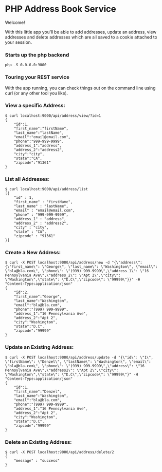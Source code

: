 # PHP Address Book Service

Welcome!

With this little app you'll be able to add addresses, update an address, view addresses and delete addresses which are all saved to a cookie attached to your session.

### Starts up the php backend
```
php -S 0.0.0.0:9000
```

### Touring your REST service

With the app running, you can check things out on the command line using curl (or any other tool you like).

### View a specific Address:
    $ curl localhost:9000/api/address/view/?id=1
    {
        "id":1,
        "first_name":"firstName",
        "last_name":"lastName",
        "email":"email@email.com",
        "phone":"999-999-9999",
        "address_1":"address",
        "address_2":"address2",
        "city":"city",
        "state":"CA",
        "zipcode":"91361"
    }

### List all Addresses:
    $ curl localhost:9000/api/address/list
    [{
        "id" : 1,
        "first_name" : "firstName",
        "last_name" : "lastName",
        "email" : "email@email.com",
        "phone" : "999-999-9999",
        "address_1" : "address",
        "address_2" : "address2",
        "city" : "city",
        "state" : "CA",
        "zipcode" : "91361"
    }]

### Create a New Address:
    $ curl -X POST localhost:9000/api/address/new -d "{\"address\":{\"first_name\": \"George\", \"last_name\": \"Washington\", \"email\": \"bla@bla.com\", \"phone\": \"(999) 999-9999\",\"address_1\": \"16 Pennsylvania Ave\",\"address_2\": \"Apt 2\",\"city\": \"Washington\",\"state\": \"D.C\",\"zipcode\": \"99999\"}}" -H "Content-Type:application/json"
    {
        "id":2,
        "first_name":"George",
        "last_name":"Washington",
        "email":"bla@bla.com",
        "phone":"(999) 999-9999",
        "address_1":"16 Pennsylvania Ave",
        "address_2":"Apt 2",
        "city":"Washington",
        "state":"D.C",
        "zipcode":"99999"
    }

### Update an Existing Address:
    $ curl -X POST localhost:9000/api/address/update -d "{\"id\": \"1\", \"firstName\": \"Denzel\", \"lastName\": \"Washington\", \"email\": \"bla@bla.com\", \"phone\": \"(999) 999-9999\",\"address\": \"16 Pennsylvania Ave\",\"address2\": \"Apt 2\",\"city\": \"Washington\",\"state\": \"D.C\",\"zipcode\": \"99999\"}" -H "Content-Type:application/json"
    {
        "id":1,
        "first_name":"Denzel",
        "last_name":"Washington",
        "email":"bla@bla.com",
        "phone":"(999) 999-9999",
        "address_1":"16 Pennsylvania Ave",
        "address_2":"Apt 2",
        "city":"Washington",
        "state":"D.C",
        "zipcode":"99999"
    }

### Delete an Existing Address:
    $ curl -X POST localhost:9000/api/address/delete/2
    { 
        "message" : "success"
    }